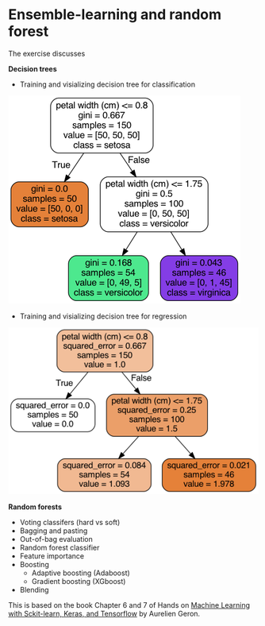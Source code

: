 # Ensemble-learning and random forest

The exercise discusses

**Decision trees**
* Training and visializing decision tree for classification

![Decision tree for classification](iris_tree.png)

* Training and visializing decision tree for regression  

![Decision tree for regression](iris_tree_reg.png)

**Random forests**
* Voting classifers (hard vs soft)
* Bagging and pasting
* Out-of-bag evaluation
* Random forest classifier 
* Feature importance
* Boosting
  * Adaptive boosting (Adaboost)
  * Gradient boosting (XGboost)
* Blending



This is based on the book Chapter 6 and 7 of Hands on [Machine Learning with Sckit-learn, Keras, and Tensorflow](https://www.oreilly.com/library/view/hands-on-machine-learning/9781492032632/) by Aurelien Geron. 
